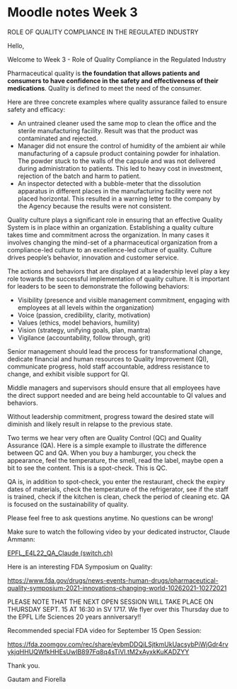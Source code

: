 # Moodle notes Week 3

ROLE OF QUALITY COMPLIANCE IN THE REGULATED INDUSTRY

Hello,

Welcome to Week 3 - Role of Quality Compliance in the Regulated Industry

Pharmaceutical quality is **the foundation that allows patients and consumers to have confidence in the safety and effectiveness of their medications**. Quality is defined to meet the need of the consumer.

Here are three concrete examples where quality assurance failed to ensure safety and efficacy:

* An untrained cleaner used the same mop to clean the office and the sterile manufacturing facility. Result was that the product was contaminated and rejected.
* Manager did not ensure the control of humidity of the ambient air while manufacturing of a capsule product containing powder for inhalation. The powder stuck to the walls of the capsule and was not delivered during administration to patients. This led to heavy cost in investment, rejection of the batch and harm to patient.
* An inspector detected with a bubble-meter that the dissolution apparatus in different places in the manufacturing facility were not placed horizontal. This resulted in a warning letter to the company by the Agency because the results were not consistent.

Quality culture plays a significant role in ensuring that an effective Quality System is in place within an organization. Establishing a quality culture takes time and commitment across the organization. In many cases it involves changing the mind-set of a pharmaceutical organization from a compliance-led culture to an excellence-led culture of quality. Culture drives people’s behavior, innovation and customer service.

The actions and behaviors that are displayed at a leadership level play a key role towards the successful implementation of quality culture. It is important for leaders to be seen to demonstrate the following behaviors:

* Visibility (presence and visible management commitment, engaging with employees at all levels within the organization)
* Voice (passion, credibility, clarity, motivation)
* Values (ethics, model behaviors, humility)
* Vision (strategy, unifying goals, plan, mantra)
* Vigilance (accountability, follow through, grit)

Senior management should lead the process for transformational change, dedicate financial and human resources to Quality Improvement (QI), communicate progress, hold staff accountable, address resistance to change, and exhibit visible support for QI.

Middle managers and supervisors should ensure that all employees have the direct support needed and are being held accountable to QI values and behaviors.

Without leadership commitment, progress toward the desired state will diminish and likely result in relapse to the previous state. 

Two terms we hear very often are Quality Control (QC) and Quality Assurance (QA). Here is a simple example to illustrate the difference between QC and QA. When you buy a hamburger, you check the appearance, feel the temperature, the smell, read the label, maybe open a bit to see the content. This is a spot-check. This is QC.

QA is, in addition to spot-check, you enter the restaurant, check the expiry dates of materials, check the temperature of the refrigerator, see if the staff is trained, check if the kitchen is clean, check the period of cleaning etc. QA is focused on the sustainability of quality.


Please feel free to ask questions anytime. No questions can be wrong!

Make sure to watch the following video by your dedicated instructor, Claude Ammann:

[EPFL_E4L22_QA_Claude (switch.ch)](https://tube.switch.ch/videos/geqVZtaPFo)

Here is an interesting FDA Symposium on Quality:

<https://www.fda.gov/drugs/news-events-human-drugs/pharmaceutical-quality-symposium-2021-innovations-changing-world-10262021-10272021>

PLEASE NOTE THAT THE NEXT OPEN SESSION WILL TAKE PLACE ON THURSDAY SEPT. 15 AT 16:30 in SV 1717. We flyer over this Thursday due to the EPFL Life Sciences 20 years anniversary!!

Recommended special FDA video for September 15 Open Session:

<https://fda.zoomgov.com/rec/share/eybmDDQiLSjtkmUkUacsybPiWjGdr4rvykjqHHUQWfkHHEsUwIB897Fq8q4sTiVI.tM2xAyxkKuKADZYY>

Thank you.

Gautam and Fiorella

